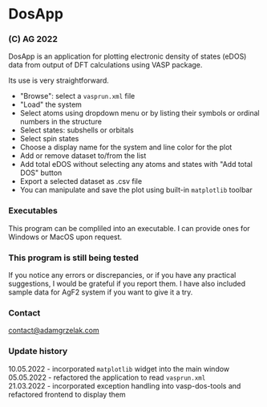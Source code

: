 # DosApp 
### (C) AG 2022

DosApp is an application for plotting electronic density of states (eDOS) data
from output of DFT calculations using VASP package.

Its use is very straightforward.

- "Browse": select a <code>vasprun.xml</code> file
- "Load" the system
- Select atoms using dropdown menu or by listing their symbols or ordinal numbers
in the structure
- Select states: subshells or orbitals
- Select spin states
- Choose a display name for the system and line color for the plot
- Add or remove dataset to/from the list
- Add total eDOS without selecting any atoms and states with "Add total DOS" button
- Export a selected dataset as .csv file
- You can manipulate and save the plot using built-in <code>matplotlib</code> toolbar

### Executables
This program can be compliled into an executable.
I can provide ones for Windows or MacOS upon request.

### This program is still being tested
If you notice any errors or discrepancies, or if you have any practical suggestions,
I would be grateful if you report them.
I have also included sample data for AgF2 system if you want to give it a try.

### Contact
contact@adamgrzelak.com

### Update history
10.05.2022 - incorporated <code>matplotlib</code> widget into the main window<br>
05.05.2022 - refactored the application to read <code>vasprun.xml</code><br>
21.03.2022 - incorporated exception handling into vasp-dos-tools and refactored frontend to
display them